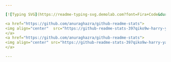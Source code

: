 ```yaml
---

[![Typing SVG](https://readme-typing-svg.demolab.com?font=Fira+Code&duration=1000&color=601EFF&multiline=true&random=false&width=435&lines=Im+Harry;Frontend+Developer;Focused+on+JS%2C+TS+%26+Rect;Portfolio%3A+hyates.com)](https://git.io/typing-svg)

<a href="https://github.com/anuraghazra/github-readme-stats">
<img align="center"  src="https://github-readme-stats-397qiko9w-harry-yates.vercel.app/api?username=Harry-Yates&show_icons=true&count_private=true&theme=transparent&title_color=601eff&text_color=601eff&icon_color=601eff&hide_border=true&border_color=faf3f1" width="500" height="auto"/> 
</a>
<a href="https://github.com/anuraghazra/github-readme-stats">
<img align="center" src="https://github-readme-stats-397qiko9w-harry-yates.vercel.app/api/top-langs/?username=Harry-Yates&layout=compact/&theme=transparent&title_color=601eff&text_color=601eff&icon_color=601eff&hide_border=true&border_color=faf3f1" width="241" height="auto"/>
</a>

---
```



